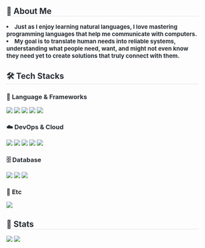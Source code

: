 <div style="text-align: left;"> 
    <h2 style="border-bottom: 1px solid #d8dee4; color: #282d33;"> 👋 About Me </h2>  
    <div style="font-weight: 700; font-size: 15px; text-align: left; color: #282d33;"> <li> Just as I enjoy learning natural languages, I love mastering programming languages that help me communicate with computers.</li><li> My goal is to translate human needs into reliable systems, understanding what people need, want, and might not even know they need yet to create solutions that truly connect with them. </div> 
    </div>
    <div style="text-align: left;">
      <h2 style="border-bottom: 1px solid #d8dee4; color: #282d33;"> 🛠️ Tech Stacks </h2>
<h3 style="color: #282d33;">🚀 Language & Frameworks</h3>
<div style="text-align: left;">
    <img src="https://img.shields.io/badge/Spring Boot-6DB33F?style=flat&logo=Spring Boot&logoColor=white">
    <img src="https://img.shields.io/badge/Java-007396?style=flat&logo=Java&logoColor=white">
    <img src="https://img.shields.io/badge/Vue.js-4FC08D?style=flat&logo=Vue.js&logoColor=white">
    <img src="https://img.shields.io/badge/Tailwind CSS-06B6D4?style=flat&logo=Tailwind CSS&logoColor=white">
    <img src="https://img.shields.io/badge/Javascript-F7DF1E?style=flat&logo=Javascript&logoColor=white">
</div> 
<h3 style="color: #282d33;">☁️ DevOps & Cloud</h3>
<div style="text-align: left;">
    <img src="https://img.shields.io/badge/Amazon AWS-232F3E?style=flat&logo=Amazon AWS&logoColor=white">
    <img src="https://img.shields.io/badge/Google Cloud Platform-4285F4?style=flat&logo=Google Cloud&logoColor=white">
    <img src="https://img.shields.io/badge/Jenkins-D24939?style=flat&logo=Jenkins&logoColor=white">
    <img src="https://img.shields.io/badge/Git-F05032?style=flat&logo=Git&logoColor=white">
    <img src="https://img.shields.io/badge/RabbitMQ-FF6600?style=flat&logo=RabbitMQ&logoColor=white">
</div>
<h3 style="color: #282d33;">🗄️ Database</h3>
<div style="text-align: left;">
    <img src="https://img.shields.io/badge/MySQL-4479A1?style=flat&logo=MySQL&logoColor=white">
    <img src="https://img.shields.io/badge/MongoDB-47A248?style=flat&logo=MongoDB&logoColor=white">
    <img src="https://img.shields.io/badge/Redis-DC382D?style=flat&logo=Redis&logoColor=white">
</div>
<h3 style="color: #282d33;">📌 Etc</h3>
<div style="text-align: left;">
    <img src="https://img.shields.io/badge/Notion-000000?style=flat&logo=Notion&logoColor=white">
</div>
    </div>
    <div style="text-align: left;"> 
    <h2 style="border-bottom: 1px solid #d8dee4; color: #282d33;"> 🏅 Stats </h2> <div style="text-align: left;"> <img src="https://github-readme-stats.vercel.app/api?username=handsone-u&custom_title=handsone-u's Github Stat&bg_color=180,000000,&title_color=000000&text_color=000000"
        /> <img src="https://github-readme-stats.vercel.app/api/top-langs/?username=handsone-u&layout=compact&bg_color=180,000000,&title_color=000000&text_color=000000"
          /> </div> 
    </div>
    
